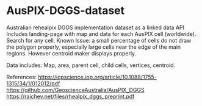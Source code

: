 # AusPIX-DGGS-dataset
Australian rehealpix DGGS implementation dataset as a linked data API
Includes landing-page with map and data for each AusPIX cell (worldwide).
Search for any cell.
Known Issue: a small percentage of cells do not draw the polygon properly, especially large cells near the edge of the main regions. 
However centroid maker displays properly.

Data includes: Map, area, parent cell, child cells, vertices, centroid. 

References:
https://iopscience.iop.org/article/10.1088/1755-1315/34/1/012012/pdf
https://github.com/GeoscienceAustralia/AusPIX_DGGS
https://raichev.net/files/rhealpix_dggs_preprint.pdf
